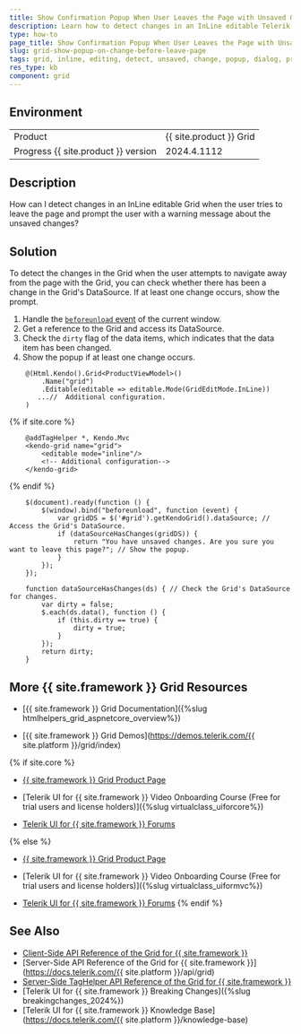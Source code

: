 ```yaml
---
title: Show Confirmation Popup When User Leaves the Page with Unsaved Grid Changes
description: Learn how to detect changes in an InLine editable Telerik UI for {{ site.framework }} Grid and prompt the user before leaving unsaved changes.
type: how-to
page_title: Show Confirmation Popup When User Leaves the Page with Unsaved Grid Changes
slug: grid-show-popup-on-change-before-leave-page
tags: grid, inline, editing, detect, unsaved, change, popup, dialog, prompt, user, confirmation, core, mvc, telerik
res_type: kb
component: grid
---
```


## Environment

<table>
 <tr>
  <td>Product</td>
  <td>{{ site.product }} Grid</td>
 </tr>
 <tr>
  <td>Progress {{ site.product }} version</td>
  <td>2024.4.1112</td>
 </tr>
</table>

## Description

How can I detect changes in an InLine editable Grid when the user tries to leave the page and prompt the user with a warning message about the unsaved changes?

## Solution

To detect the changes in the Grid when the user attempts to navigate away from the page with the Grid, you can check whether there has been a change in the Grid's DataSource. If at least one change occurs, show the prompt.

1. Handle the <a href="https://developer.mozilla.org/en-US/docs/Web/API/Window/beforeunload_event" target="_blank">`beforeunload` event</a> of the current window.
1. Get a reference to the Grid and access its DataSource.
1. Check the `dirty` flag of the data items, which indicates that the data item has been changed.
1. Show the popup if at least one change occurs.

```HtmlHelper
    @(Html.Kendo().Grid<ProductViewModel>()
        .Name("grid")
        .Editable(editable => editable.Mode(GridEditMode.InLine))
       ...//  Additional configuration.
    )
```
{% if site.core %}
```TagHelper
    @addTagHelper *, Kendo.Mvc
    <kendo-grid name="grid">
        <editable mode="inline"/>
        <!-- Additional configuration-->
    </kendo-grid>
```
{% endif %}
```Script
    $(document).ready(function () {
        $(window).bind("beforeunload", function (event) {
            var gridDS = $('#grid').getKendoGrid().dataSource; // Access the Grid's DataSource.
            if (dataSourceHasChanges(gridDS)) {
                return "You have unsaved changes. Are you sure you want to leave this page?"; // Show the popup.
            }
        });
    });

    function dataSourceHasChanges(ds) { // Check the Grid's DataSource for changes.
        var dirty = false;
        $.each(ds.data(), function () {
            if (this.dirty == true) {
                dirty = true;
            }
        });
        return dirty;
    }
```

## More {{ site.framework }} Grid Resources

* [{{ site.framework }} Grid Documentation]({%slug htmlhelpers_grid_aspnetcore_overview%})

* [{{ site.framework }} Grid Demos](https://demos.telerik.com/{{ site.platform }}/grid/index)

{% if site.core %}
* [{{ site.framework }} Grid Product Page](https://www.telerik.com/aspnet-core-ui/grid)

* [Telerik UI for {{ site.framework }} Video Onboarding Course (Free for trial users and license holders)]({%slug virtualclass_uiforcore%})

* [Telerik UI for {{ site.framework }} Forums](https://www.telerik.com/forums/aspnet-core-ui)

{% else %}
* [{{ site.framework }} Grid Product Page](https://www.telerik.com/aspnet-mvc/grid)

* [Telerik UI for {{ site.framework }} Video Onboarding Course (Free for trial users and license holders)]({%slug virtualclass_uiformvc%})

* [Telerik UI for {{ site.framework }} Forums](https://www.telerik.com/forums/aspnet-mvc)
{% endif %}

## See Also

* [Client-Side API Reference of the Grid for {{ site.framework }}](https://docs.telerik.com/kendo-ui/api/javascript/ui/grid)
* [Server-Side API Reference of the Grid for {{ site.framework }}](https://docs.telerik.com/{{ site.platform }}/api/grid)
* [Server-Side TagHelper API Reference of the Grid for {{ site.framework }}](https://docs.telerik.com/aspnet-core/api/taghelpers/grid)
* [Telerik UI for {{ site.framework }} Breaking Changes]({%slug breakingchanges_2024%})
* [Telerik UI for {{ site.framework }} Knowledge Base](https://docs.telerik.com/{{ site.platform }}/knowledge-base)
